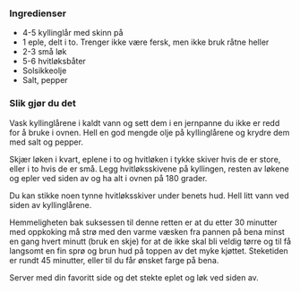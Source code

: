 
### Ingredienser
- 4-5 kyllinglår med skinn på
- 1 eple, delt i to. Trenger ikke være fersk, men ikke bruk råtne heller
- 2-3 små løk
- 5-6 hvitløksbåter
- Solsikkeolje
- Salt, pepper

### Slik gjør du det
Vask kyllinglårene i kaldt vann og sett dem i en jernpanne du ikke er redd for å bruke i ovnen. Hell en god mengde olje på kyllinglårene og krydre dem med salt og pepper.

   Skjær løken i kvart, eplene i to og hvitløken i tykke skiver hvis de er store, eller i to hvis de er små.   Legg hvitløksskivene på kyllingen, resten av løkene og epler ved siden av og ha alt i ovnen på 180 grader.

 Du kan stikke noen tynne hvitløksskiver under benets hud. Hell litt vann ved siden av kyllinglårene.

   Hemmeligheten bak suksessen til denne retten er at du etter 30 minutter med oppkoking må strø med den varme væsken fra pannen på bena minst en gang hvert minutt (bruk en skje) for at de ikke skal bli veldig tørre og til få langsomt en fin sprø og brun hud på toppen av det myke kjøttet. Steketiden er rundt 45 minutter, eller til du får ønsket farge på bena.

 Server med din favoritt side og det stekte eplet og løk ved siden av.  